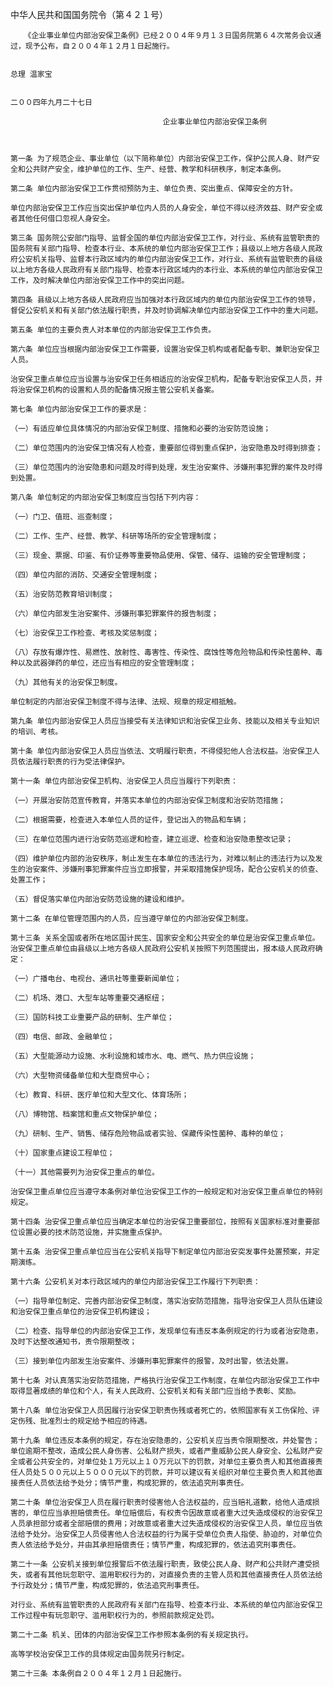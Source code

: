 中华人民共和国国务院令（第４２１号） 
      
       《企业事业单位内部治安保卫条例》已经２００４年９月１３日国务院第６４次常务会议通过，现予公布，自２００４年１２月１日起施行。       

                                                                                                      总理 温家宝  

                                                                                        二００四年九月二十七日  

                                      企业事业单位内部治安保卫条例 

      

    第一条 为了规范企业、事业单位（以下简称单位）内部治安保卫工作，保护公民人身、财产安全和公共财产安全，维护单位的工作、生产、经营、教学和科研秩序，制定本条例。  

    第二条 单位内部治安保卫工作贯彻预防为主、单位负责、突出重点、保障安全的方针。  

    单位内部治安保卫工作应当突出保护单位内人员的人身安全，单位不得以经济效益、财产安全或者其他任何借口忽视人身安全。  

    第三条 国务院公安部门指导、监督全国的单位内部治安保卫工作，对行业、系统有监管职责的国务院有关部门指导、检查本行业、本系统的单位内部治安保卫工作；县级以上地方各级人民政府公安机关指导、监督本行政区域内的单位内部治安保卫工作，对行业、系统有监管职责的县级以上地方各级人民政府有关部门指导、检查本行政区域内的本行业、本系统的单位内部治安保卫工作，及时解决单位内部治安保卫工作中的突出问题。  

    第四条 县级以上地方各级人民政府应当加强对本行政区域内的单位内部治安保卫工作的领导，督促公安机关和有关部门依法履行职责，并及时协调解决单位内部治安保卫工作中的重大问题。  

    第五条 单位的主要负责人对本单位的内部治安保卫工作负责。  

    第六条 单位应当根据内部治安保卫工作需要，设置治安保卫机构或者配备专职、兼职治安保卫人员。  

    治安保卫重点单位应当设置与治安保卫任务相适应的治安保卫机构，配备专职治安保卫人员，并将治安保卫机构的设置和人员的配备情况报主管公安机关备案。  

    第七条 单位内部治安保卫工作的要求是：  

    （一）有适应单位具体情况的内部治安保卫制度、措施和必要的治安防范设施；  

    （二）单位范围内的治安保卫情况有人检查，重要部位得到重点保护，治安隐患及时得到排查；  

    （三）单位范围内的治安隐患和问题及时得到处理，发生治安案件、涉嫌刑事犯罪的案件及时得到处置。  

    第八条 单位制定的内部治安保卫制度应当包括下列内容：  

    （一）门卫、值班、巡查制度；  

    （二）工作、生产、经营、教学、科研等场所的安全管理制度；  

    （三）现金、票据、印鉴、有价证券等重要物品使用、保管、储存、运输的安全管理制度；  

    （四）单位内部的消防、交通安全管理制度；  

    （五）治安防范教育培训制度；  

    （六）单位内部发生治安案件、涉嫌刑事犯罪案件的报告制度；  

    （七）治安保卫工作检查、考核及奖惩制度；  

    （八）存放有爆炸性、易燃性、放射性、毒害性、传染性、腐蚀性等危险物品和传染性菌种、毒种以及武器弹药的单位，还应当有相应的安全管理制度；  

    （九）其他有关的治安保卫制度。  

    单位制定的内部治安保卫制度不得与法律、法规、规章的规定相抵触。  

    第九条 单位内部治安保卫人员应当接受有关法律知识和治安保卫业务、技能以及相关专业知识的培训、考核。  

    第十条 单位内部治安保卫人员应当依法、文明履行职责，不得侵犯他人合法权益。治安保卫人员依法履行职责的行为受法律保护。  

    第十一条 单位内部治安保卫机构、治安保卫人员应当履行下列职责：  

    （一）开展治安防范宣传教育，并落实本单位的内部治安保卫制度和治安防范措施；  

    （二）根据需要，检查进入本单位人员的证件，登记出入的物品和车辆；  

    （三）在单位范围内进行治安防范巡逻和检查，建立巡逻、检查和治安隐患整改记录；  

    （四）维护单位内部的治安秩序，制止发生在本单位的违法行为，对难以制止的违法行为以及发生的治安案件、涉嫌刑事犯罪案件应当立即报警，并采取措施保护现场，配合公安机关的侦查、处置工作；  

    （五）督促落实单位内部治安防范设施的建设和维护。  

    第十二条 在单位管理范围内的人员，应当遵守单位的内部治安保卫制度。  

    第十三条 关系全国或者所在地区国计民生、国家安全和公共安全的单位是治安保卫重点单位。治安保卫重点单位由县级以上地方各级人民政府公安机关按照下列范围提出，报本级人民政府确定：  

    （一）广播电台、电视台、通讯社等重要新闻单位；  

    （二）机场、港口、大型车站等重要交通枢纽；  

    （三）国防科技工业重要产品的研制、生产单位；  

    （四）电信、邮政、金融单位；  

    （五）大型能源动力设施、水利设施和城市水、电、燃气、热力供应设施；  

    （六）大型物资储备单位和大型商贸中心；  

    （七）教育、科研、医疗单位和大型文化、体育场所；  

    （八）博物馆、档案馆和重点文物保护单位；  

    （九）研制、生产、销售、储存危险物品或者实验、保藏传染性菌种、毒种的单位；  

    （十）国家重点建设工程单位；  

    （十一）其他需要列为治安保卫重点的单位。  

    治安保卫重点单位应当遵守本条例对单位治安保卫工作的一般规定和对治安保卫重点单位的特别规定。  

    第十四条 治安保卫重点单位应当确定本单位的治安保卫重要部位，按照有关国家标准对重要部位设置必要的技术防范设施，并实施重点保护。  

    第十五条 治安保卫重点单位应当在公安机关指导下制定单位内部治安突发事件处置预案，并定期演练。  

    第十六条 公安机关对本行政区域内的单位内部治安保卫工作履行下列职责：  

    （一）指导单位制定、完善内部治安保卫制度，落实治安防范措施，指导治安保卫人员队伍建设和治安保卫重点单位的治安保卫机构建设；  

    （二）检查、指导单位的内部治安保卫工作，发现单位有违反本条例规定的行为或者治安隐患，及时下达整改通知书，责令限期整改；  

    （三）接到单位内部发生治安案件、涉嫌刑事犯罪案件的报警，及时出警，依法处置。  

    第十七条 对认真落实治安防范措施，严格执行治安保卫工作制度，在单位内部治安保卫工作中取得显著成绩的单位和个人，有关人民政府、公安机关和有关部门应当给予表彰、奖励。  

    第十八条 单位治安保卫人员因履行治安保卫职责伤残或者死亡的，依照国家有关工伤保险、评定伤残、批准烈士的规定给予相应的待遇。  

    第十九条 单位违反本条例的规定，存在治安隐患的，公安机关应当责令限期整改，并处警告；单位逾期不整改，造成公民人身伤害、公私财产损失，或者严重威胁公民人身安全、公私财产安全或者公共安全的，对单位处１万元以上１０万元以下的罚款，对单位主要负责人和其他直接责任人员处５００元以上５０００元以下的罚款，并可以建议有关组织对单位主要负责人和其他直接责任人员依法给予处分；情节严重，构成犯罪的，依法追究刑事责任。  

    第二十条 单位治安保卫人员在履行职责时侵害他人合法权益的，应当赔礼道歉，给他人造成损害的，单位应当承担赔偿责任。单位赔偿后，有权责令因故意或者重大过失造成侵权的治安保卫人员承担部分或者全部赔偿的费用；对故意或者重大过失造成侵权的治安保卫人员，单位应当依法给予处分。治安保卫人员侵害他人合法权益的行为属于受单位负责人指使、胁迫的，对单位负责人依法给予处分，并由其承担赔偿责任；情节严重，构成犯罪的，依法追究刑事责任。  

    第二十一条 公安机关接到单位报警后不依法履行职责，致使公民人身、财产和公共财产遭受损失，或者有其他玩忽职守、滥用职权行为的，对直接负责的主管人员和其他直接责任人员依法给予行政处分；情节严重，构成犯罪的，依法追究刑事责任。  

    对行业、系统有监管职责的人民政府有关部门在指导、检查本行业、本系统的单位内部治安保卫工作过程中有玩忽职守、滥用职权行为的，参照前款规定处罚。  

    第二十二条 机关、团体的内部治安保卫工作参照本条例的有关规定执行。  

    高等学校治安保卫工作的具体规定由国务院另行制定。  

    第二十三条 本条例自２００４年１２月１日起施行。 